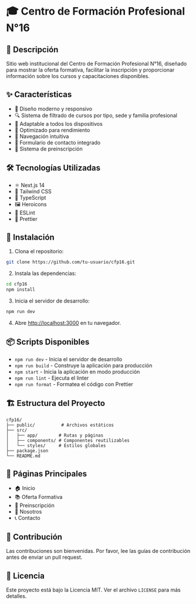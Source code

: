 # 🎓 Centro de Formación Profesional N°16

## 📝 Descripción
Sitio web institucional del Centro de Formación Profesional N°16, diseñado para mostrar la oferta formativa, facilitar la inscripción y proporcionar información sobre los cursos y capacitaciones disponibles.

## ✨ Características
- 🎨 Diseño moderno y responsivo
- 🔍 Sistema de filtrado de cursos por tipo, sede y familia profesional
- 📱 Adaptable a todos los dispositivos
- 🚀 Optimizado para rendimiento
- 🎯 Navegación intuitiva
- 📝 Formulario de contacto integrado
- 📅 Sistema de preinscripción

## 🛠️ Tecnologías Utilizadas
- ⚛️ Next.js 14
- 🎨 Tailwind CSS
- 🔷 TypeScript
- 🖼️ Heroicons
- 🎯 ESLint
- 💅 Prettier

## 🚀 Instalación

1. Clona el repositorio:
```bash
git clone https://github.com/tu-usuario/cfp16.git
```

2. Instala las dependencias:
```bash
cd cfp16
npm install
```

3. Inicia el servidor de desarrollo:
```bash
npm run dev
```

4. Abre [http://localhost:3000](http://localhost:3000) en tu navegador.

## 📦 Scripts Disponibles

- `npm run dev` - Inicia el servidor de desarrollo
- `npm run build` - Construye la aplicación para producción
- `npm start` - Inicia la aplicación en modo producción
- `npm run lint` - Ejecuta el linter
- `npm run format` - Formatea el código con Prettier

## 🏗️ Estructura del Proyecto
```
cfp16/
├── public/          # Archivos estáticos
├── src/
│   ├── app/        # Rutas y páginas
│   ├── components/ # Componentes reutilizables
│   └── styles/     # Estilos globales
├── package.json
└── README.md
```

## 📱 Páginas Principales
- 🏠 Inicio
- 📚 Oferta Formativa
- 📝 Preinscripción
- 👥 Nosotros
- 📞 Contacto

## 🤝 Contribución
Las contribuciones son bienvenidas. Por favor, lee las guías de contribución antes de enviar un pull request.

## 📄 Licencia
Este proyecto está bajo la Licencia MIT. Ver el archivo `LICENSE` para más detalles.

